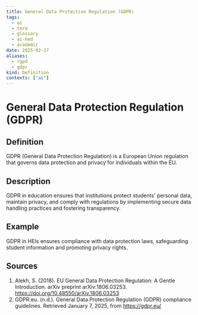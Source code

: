 ```yaml
---
title: General Data Protection Regulation (GDPR)
tags:
  - ai
  - term
  - glossary
  - ai-hed
  - academic
date: 2025-02-27
aliases:
  - rgpd
  - gdpr
kind: Definition
contexts: ["ai"]
---
```


# General Data Protection Regulation (GDPR)

## Definition
GDPR (General Data Protection Regulation) is a European Union regulation that governs data protection and privacy for individuals within the EU.

## Description
GDPR in education ensures that institutions protect students' personal data, maintain privacy, and comply with regulations by implementing secure data handling practices and fostering transparency.

## Example
GDPR in HEIs ensures compliance with data protection laws, safeguarding student information and promoting privacy rights.

## Sources
1. Alekh, S. (2018). EU General Data Protection Regulation: A Gentle Introduction. arXiv preprint arXiv:1806.03253. https://doi.org/10.48550/arXiv.1806.03253 
2. GDPR.eu. (n.d.). General Data Protection Regulation (GDPR) compliance guidelines. Retrieved January 7, 2025, from https://gdpr.eu/
